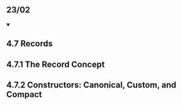 ## 23/02

<details open> 
<summary>

## 4.7 Records
## 4.7.1 The Record Concept
## 4.7.2 Constructors: Canonical, Custom, and Compact
</summary>
</details>